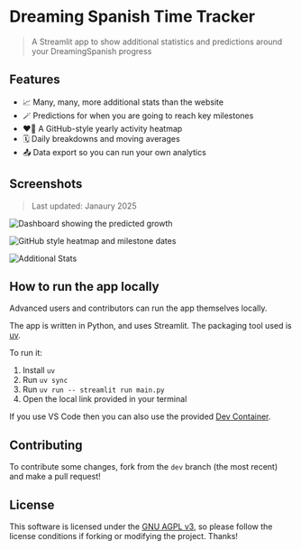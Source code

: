# Dreaming Spanish Time Tracker

> A Streamlit app to show additional statistics and predictions around your DreamingSpanish progress

## Features

- 📈 Many, many, more additional stats than the website
- 🪄 Predictions for when you are going to reach key milestones
- ❤️‍🔥 A GitHub-style yearly activity heatmap
- 🗓️ Daily breakdowns and moving averages
- 📤 Data export so you can run your own analytics

## Screenshots

> Last updated: Janaury 2025

![Dashboard showing the predicted growth](https://github.com/user-attachments/assets/e1ef9cfa-0f91-4ca3-8b6b-2e8cd88ea5ad)

![GitHub style heatmap and milestone dates](https://github.com/user-attachments/assets/3c6cc919-59ec-46d7-9d84-b7afce3d48f3)

![Additional Stats](https://github.com/user-attachments/assets/4b85442f-0b74-4650-acb7-1de3713700b5)

## How to run the app locally

Advanced users and contributors can run the app themselves locally.

The app is written in Python, and uses Streamlit. The packaging tool used is [uv](https://docs.astral.sh/uv/). 

To run it:

1. Install `uv`
2. Run `uv sync`
3. Run `uv run -- streamlit run main.py`
4. Open the local link provided in your terminal

If you use VS Code then you can also use the provided [Dev Container](https://containers.dev/).

## Contributing

To contribute some changes, fork from the `dev` branch (the most recent) and make a pull request!

## License

This software is licensed under the [GNU AGPL v3](https://choosealicense.com/licenses/agpl-3.0/), so please follow the license conditions if forking or modifying the project. Thanks!